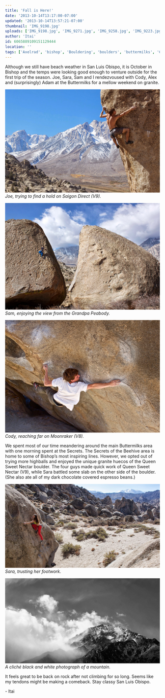 ```yaml
---
title: 'Fall is Here!'
date: '2013-10-14T13:17:00-07:00'
updated: '2013-10-14T13:57:21-07:00'
thumbnail: 'IMG_9198.jpg'
uploads: ['IMG_9198.jpg', 'IMG_9271.jpg', 'IMG_9258.jpg', 'IMG_9223.jpg', 'IMG_9288.jpg']
author: 'Itai'
id: 6065889109151129444
location: ''
tags: ['Axelrad', 'bishop', 'Bouldering', 'boulders', 'buttermilks', 'California', 'Climbing', 'highball', 'Itai']
---
```


Although we still have beach weather in San Luis Obispo, it is October in Bishop and the temps were looking good enough to venture outside for the first trip of the season. Joe, Sara, Sam and I rendezvoused with Cody, Alex and (surprisingly) Adam at the Buttermilks for a mellow weekend on granite.

![image alt](uploads/IMG_9198.jpg)*Joe, trying to find a hold on Saigon Direct (V9).*

![image alt](uploads/IMG_9271.jpg)*Sam, enjoying the view from the Grandpa Peabody.*

![image alt](uploads/IMG_9258.jpg)*Cody, reaching far on Moonraker (V8).*

We spent most of our time meandering around the main Buttermilks area with one morning spent at the Secrets. The Secrets of the Beehive area is home to some of Bishop’s most inspiring lines. However, we opted out of trying more highballs and enjoyed the unique granite huecos of the Queen Sweet Nectar boulder. The four guys made quick work of Queen Sweet Nectar (V9), while Sara battled some slab on the other side of the boulder. (She also ate all of my dark chocolate covered espresso beans.)

![image alt](uploads/IMG_9223.jpg)*Sara, trusting her footwork.*

![image alt](uploads/IMG_9288.jpg)*A cliché black and white photograph of a mountain.*

It feels great to be back on rock after not climbing for so long. Seems like my tendons might be making a comeback. Stay classy San Luis Obispo.

\- Itai
